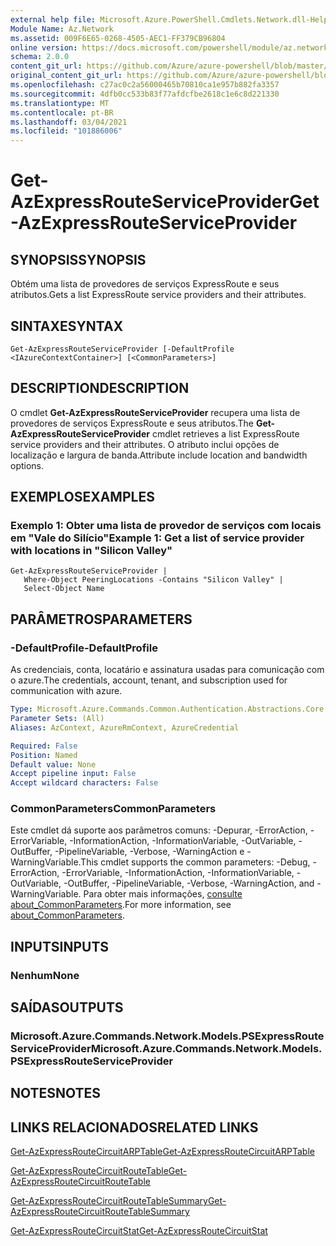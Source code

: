 ```yaml
---
external help file: Microsoft.Azure.PowerShell.Cmdlets.Network.dll-Help.xml
Module Name: Az.Network
ms.assetid: 009F6E65-0268-4505-AEC1-FF379CB96804
online version: https://docs.microsoft.com/powershell/module/az.network/get-azexpressrouteserviceprovider
schema: 2.0.0
content_git_url: https://github.com/Azure/azure-powershell/blob/master/src/Network/Network/help/Get-AzExpressRouteServiceProvider.md
original_content_git_url: https://github.com/Azure/azure-powershell/blob/master/src/Network/Network/help/Get-AzExpressRouteServiceProvider.md
ms.openlocfilehash: c27ac0c2a56000465b70810ca1e957b882fa3357
ms.sourcegitcommit: 4dfb0cc533b83f77afdcfbe2618c1e6c8d221330
ms.translationtype: MT
ms.contentlocale: pt-BR
ms.lasthandoff: 03/04/2021
ms.locfileid: "101886006"
---
```

# <span data-ttu-id="4ca7f-101">Get-AzExpressRouteServiceProvider</span><span class="sxs-lookup"><span data-stu-id="4ca7f-101">Get-AzExpressRouteServiceProvider</span></span>

## <span data-ttu-id="4ca7f-102">SYNOPSIS</span><span class="sxs-lookup"><span data-stu-id="4ca7f-102">SYNOPSIS</span></span>
<span data-ttu-id="4ca7f-103">Obtém uma lista de provedores de serviços ExpressRoute e seus atributos.</span><span class="sxs-lookup"><span data-stu-id="4ca7f-103">Gets a list ExpressRoute service providers and their attributes.</span></span>

## <span data-ttu-id="4ca7f-104">SINTAXE</span><span class="sxs-lookup"><span data-stu-id="4ca7f-104">SYNTAX</span></span>

```
Get-AzExpressRouteServiceProvider [-DefaultProfile <IAzureContextContainer>] [<CommonParameters>]
```

## <span data-ttu-id="4ca7f-105">DESCRIPTION</span><span class="sxs-lookup"><span data-stu-id="4ca7f-105">DESCRIPTION</span></span>
<span data-ttu-id="4ca7f-106">O cmdlet **Get-AzExpressRouteServiceProvider** recupera uma lista de provedores de serviços ExpressRoute e seus atributos.</span><span class="sxs-lookup"><span data-stu-id="4ca7f-106">The **Get-AzExpressRouteServiceProvider** cmdlet retrieves a list ExpressRoute service providers and their attributes.</span></span> <span data-ttu-id="4ca7f-107">O atributo inclui opções de localização e largura de banda.</span><span class="sxs-lookup"><span data-stu-id="4ca7f-107">Attribute include location and bandwidth options.</span></span>

## <span data-ttu-id="4ca7f-108">EXEMPLOS</span><span class="sxs-lookup"><span data-stu-id="4ca7f-108">EXAMPLES</span></span>

### <span data-ttu-id="4ca7f-109">Exemplo 1: Obter uma lista de provedor de serviços com locais em "Vale do Silício"</span><span class="sxs-lookup"><span data-stu-id="4ca7f-109">Example 1: Get a list of service provider with locations in "Silicon Valley"</span></span>
```
Get-AzExpressRouteServiceProvider |
   Where-Object PeeringLocations -Contains "Silicon Valley" |
   Select-Object Name
```

## <span data-ttu-id="4ca7f-110">PARÂMETROS</span><span class="sxs-lookup"><span data-stu-id="4ca7f-110">PARAMETERS</span></span>

### <span data-ttu-id="4ca7f-111">-DefaultProfile</span><span class="sxs-lookup"><span data-stu-id="4ca7f-111">-DefaultProfile</span></span>
<span data-ttu-id="4ca7f-112">As credenciais, conta, locatário e assinatura usadas para comunicação com o azure.</span><span class="sxs-lookup"><span data-stu-id="4ca7f-112">The credentials, account, tenant, and subscription used for communication with azure.</span></span>

```yaml
Type: Microsoft.Azure.Commands.Common.Authentication.Abstractions.Core.IAzureContextContainer
Parameter Sets: (All)
Aliases: AzContext, AzureRmContext, AzureCredential

Required: False
Position: Named
Default value: None
Accept pipeline input: False
Accept wildcard characters: False
```

### <span data-ttu-id="4ca7f-113">CommonParameters</span><span class="sxs-lookup"><span data-stu-id="4ca7f-113">CommonParameters</span></span>
<span data-ttu-id="4ca7f-114">Este cmdlet dá suporte aos parâmetros comuns: -Depurar, -ErrorAction, -ErrorVariable, -InformationAction, -InformationVariable, -OutVariable, -OutBuffer, -PipelineVariable, -Verbose, -WarningAction e -WarningVariable.</span><span class="sxs-lookup"><span data-stu-id="4ca7f-114">This cmdlet supports the common parameters: -Debug, -ErrorAction, -ErrorVariable, -InformationAction, -InformationVariable, -OutVariable, -OutBuffer, -PipelineVariable, -Verbose, -WarningAction, and -WarningVariable.</span></span> <span data-ttu-id="4ca7f-115">Para obter mais informações, [consulte about_CommonParameters](http://go.microsoft.com/fwlink/?LinkID=113216).</span><span class="sxs-lookup"><span data-stu-id="4ca7f-115">For more information, see [about_CommonParameters](http://go.microsoft.com/fwlink/?LinkID=113216).</span></span>

## <span data-ttu-id="4ca7f-116">INPUTS</span><span class="sxs-lookup"><span data-stu-id="4ca7f-116">INPUTS</span></span>

### <span data-ttu-id="4ca7f-117">Nenhum</span><span class="sxs-lookup"><span data-stu-id="4ca7f-117">None</span></span>

## <span data-ttu-id="4ca7f-118">SAÍDAS</span><span class="sxs-lookup"><span data-stu-id="4ca7f-118">OUTPUTS</span></span>

### <span data-ttu-id="4ca7f-119">Microsoft.Azure.Commands.Network.Models.PSExpressRouteServiceProvider</span><span class="sxs-lookup"><span data-stu-id="4ca7f-119">Microsoft.Azure.Commands.Network.Models.PSExpressRouteServiceProvider</span></span>

## <span data-ttu-id="4ca7f-120">NOTES</span><span class="sxs-lookup"><span data-stu-id="4ca7f-120">NOTES</span></span>

## <span data-ttu-id="4ca7f-121">LINKS RELACIONADOS</span><span class="sxs-lookup"><span data-stu-id="4ca7f-121">RELATED LINKS</span></span>

[<span data-ttu-id="4ca7f-122">Get-AzExpressRouteCircuitARPTable</span><span class="sxs-lookup"><span data-stu-id="4ca7f-122">Get-AzExpressRouteCircuitARPTable</span></span>](Get-AzExpressRouteCircuitARPTable.md)

[<span data-ttu-id="4ca7f-123">Get-AzExpressRouteCircuitRouteTable</span><span class="sxs-lookup"><span data-stu-id="4ca7f-123">Get-AzExpressRouteCircuitRouteTable</span></span>](Get-AzExpressRouteCircuitRouteTable.md)

[<span data-ttu-id="4ca7f-124">Get-AzExpressRouteCircuitRouteTableSummary</span><span class="sxs-lookup"><span data-stu-id="4ca7f-124">Get-AzExpressRouteCircuitRouteTableSummary</span></span>](Get-AzExpressRouteCircuitRouteTableSummary.md)

[<span data-ttu-id="4ca7f-125">Get-AzExpressRouteCircuitStat</span><span class="sxs-lookup"><span data-stu-id="4ca7f-125">Get-AzExpressRouteCircuitStat</span></span>](./Get-AzExpressRouteCircuitStat.md)
